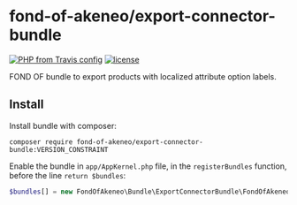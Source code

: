 # fond-of-akeneo/export-connector-bundle
[![PHP from Travis config](https://img.shields.io/travis/php-v/symfony/symfony.svg)](https://php.net/)
[![license](https://img.shields.io/github/license/mashape/apistatus.svg)](https://packagist.org/packages/fond-of-akeneo/export-connector-bundle)

FOND OF bundle to export products with localized attribute option labels.

## Install

Install bundle with composer:
```
composer require fond-of-akeneo/export-connector-bundle:VERSION_CONSTRAINT
```

Enable the bundle in ```app/AppKernel.php``` file, in the ```registerBundles``` function, before the line ```return $bundles```:
```php
$bundles[] = new FondOfAkeneo\Bundle\ExportConnectorBundle\FondOfAkeneoExportConnectorBundle();
```
